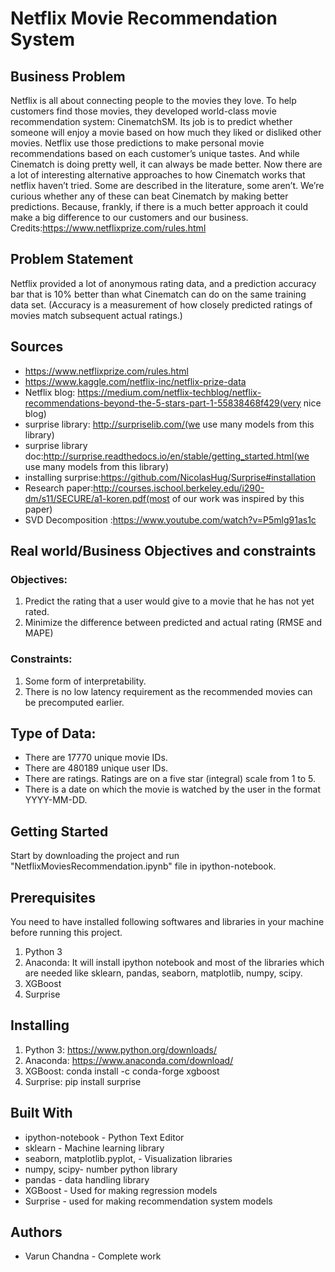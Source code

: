 # Netflix Movie Recommendation System
## Business Problem
Netflix is all about connecting people to the movies they love. To help customers find those movies, they developed world-class movie recommendation system: CinematchSM. Its job is to predict whether someone will enjoy a movie based on how much they liked or disliked other movies. Netflix use those predictions to make personal movie recommendations based on each customer’s unique tastes. And while Cinematch is doing pretty well, it can always be made better.
Now there are a lot of interesting alternative approaches to how Cinematch works that netflix haven’t tried. Some are described in the literature, some aren’t. We’re curious whether any of these can beat Cinematch by making better predictions. Because, frankly, if there is a much better approach it could make a big difference to our customers and our business.
Credits:https://www.netflixprize.com/rules.html
## Problem Statement
Netflix provided a lot of anonymous rating data, and a prediction accuracy bar that is 10% better than what Cinematch can do on the same training data set. (Accuracy is a measurement of how closely predicted ratings of movies match subsequent actual ratings.)
## Sources
* https://www.netflixprize.com/rules.html
* https://www.kaggle.com/netflix-inc/netflix-prize-data
* Netflix blog: https://medium.com/netflix-techblog/netflix-recommendations-beyond-the-5-stars-part-1-55838468f429(very nice blog)
* surprise library: http://surpriselib.com/(we use many models from this library)
* surprise library doc:http://surprise.readthedocs.io/en/stable/getting_started.html(we use many models from this library)
* installing surprise:https://github.com/NicolasHug/Surprise#installation
* Research paper:http://courses.ischool.berkeley.edu/i290-dm/s11/SECURE/a1-koren.pdf(most of our work was inspired by this paper)
* SVD Decomposition :https://www.youtube.com/watch?v=P5mlg91as1c
## Real world/Business Objectives and constraints
### Objectives:
1. Predict the rating that a user would give to a movie that he has not yet rated.
2. Minimize the difference between predicted and actual rating (RMSE and MAPE)
### Constraints:
1. Some form of interpretability.
2. There is no low latency requirement as the recommended movies can be precomputed earlier.

## Type of Data:
* There are 17770 unique movie IDs.
* There are 480189 unique user IDs.
* There are ratings. Ratings are on a five star (integral) scale from 1 to 5.
* There is a date on which the movie is watched by the user in the format YYYY-MM-DD.
## Getting Started
Start by downloading the project and run "NetflixMoviesRecommendation.ipynb" file in ipython-notebook.

## Prerequisites
You need to have installed following softwares and libraries in your machine before running this project.
1. Python 3
2. Anaconda: It will install ipython notebook and most of the libraries which are needed like sklearn, pandas, seaborn, matplotlib, numpy, scipy.
3. XGBoost
4. Surprise

## Installing
1. Python 3: https://www.python.org/downloads/
2. Anaconda: https://www.anaconda.com/download/
3. XGBoost: conda install -c conda-forge xgboost
4. Surprise: pip install surprise


## Built With
*	ipython-notebook - Python Text Editor
*	sklearn - Machine learning library
*	seaborn, matplotlib.pyplot, - Visualization libraries
*	numpy, scipy- number python library
*	pandas - data handling library
*   XGBoost - Used for making regression models
*	Surprise - used for making recommendation system models

## Authors
*	Varun Chandna - Complete work  
